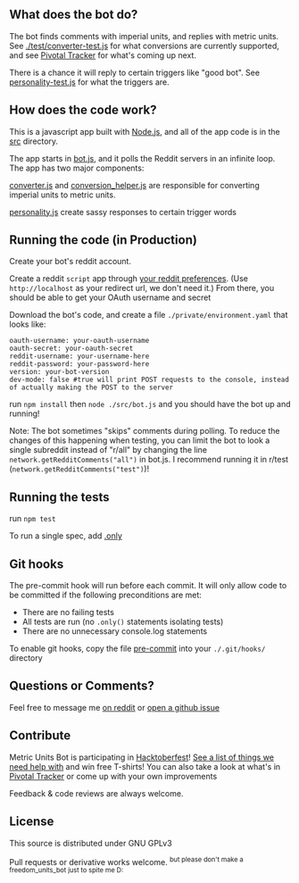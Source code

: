 What does the bot do?
---
The bot finds comments with imperial units, and replies with metric units. See [./test/converter-test.js](test/converter-test.js) for what conversions are currently supported, and see [Pivotal Tracker](https://www.pivotaltracker.com/n/projects/2091572) for what's coming up next.

There is a chance it will reply to certain triggers like "good bot". See [personality-test.js](test/personality-test.js) for what the triggers are.


How does the code work?
---
This is a javascript app built with [Node.js](https://nodejs.org/en/), and all of the app code is in the [src](https://github.com/cannawen/metric_units_reddit_bot/tree/master/src) directory.

The app starts in [bot.js](src/bot.js), and it polls the Reddit servers in an infinite loop. The app has two major components:

[converter.js](src/converter.js) and [conversion_helper.js](src/conversion_helper.js) are responsible for converting imperial units to metric units.

[personality.js](src/personality.js) create sassy responses to certain trigger words


Running the code (in Production)
---
Create your bot's reddit account.

Create a reddit `script` app through [your reddit preferences](https://www.reddit.com/prefs/apps). (Use `http://localhost` as your redirect url, we don't need it.) From there, you should be able to get your OAuth username and secret

Download the bot's code, and create a file `./private/environment.yaml` that looks like:
```
oauth-username: your-oauth-username
oauth-secret: your-oauth-secret
reddit-username: your-username-here
reddit-password: your-password-here
version: your-bot-version
dev-mode: false #true will print POST requests to the console, instead of actually making the POST to the server
```
run `npm install` then `node ./src/bot.js` and you should have the bot up and running!

Note: The bot sometimes "skips" comments during polling. To reduce the changes of this happening when testing, you can limit the bot to look a single subreddit instead of "r/all" by changing the line `network.getRedditComments("all")` in bot.js. I recommend running it in r/test (`network.getRedditComments("test")`)!


Running the tests
---
run `npm test`

To run a single spec, add [.only](https://jaketrent.com/post/run-single-mocha-test/)


Git hooks
---
The pre-commit hook will run before each commit. It will only allow code to be committed if the following preconditions are met:
- There are no failing tests
- All tests are run (no `.only()` statements isolating tests)
- There are no unnecessary console.log statements

To enable git hooks, copy the file [pre-commit](pre-commit) into your `./.git/hooks/` directory


Questions or Comments?
---
Feel free to message me [on reddit](https://www.reddit.com/message/compose?to=cannawen&subject=metric%20units%20bot&message=I%20think%20your%20bot%20is) or [open a github issue](https://github.com/cannawen/metric_units_reddit_bot/issues/new)


Contribute
---
Metric Units Bot is participating in [Hacktoberfest](https://hacktoberfest.digitalocean.com/)! [See a list of things we need help with](https://github.com/cannawen/metric_units_reddit_bot/issues?q=is%3Aissue+is%3Aopen+label%3Ahacktoberfest) and win free T-shirts! You can also take a look at what's in [Pivotal Tracker](https://www.pivotaltracker.com/n/projects/2091572) or come up with your own improvements

Feedback & code reviews are always welcome.


License
---
This source is distributed under GNU GPLv3

Pull requests or derivative works welcome. <sup>but please don't make a freedom_units_bot just to spite me D:</sup>


